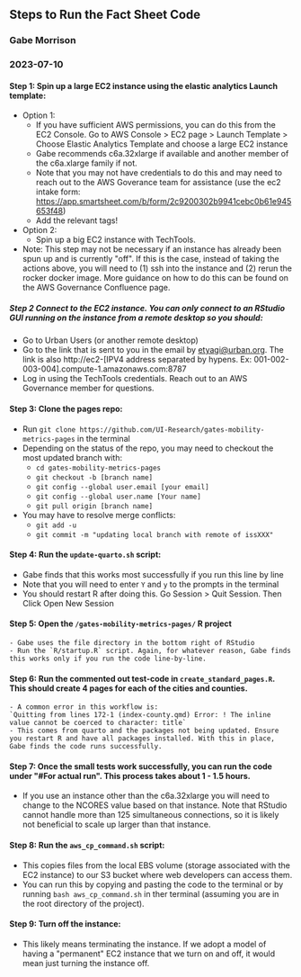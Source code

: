 ## Steps to Run the Fact Sheet Code
### Gabe Morrison
### 2023-07-10

#### Step 1: Spin up a large EC2 instance using the elastic analytics Launch template:
 - Option 1:
     - If you have sufficient AWS permissions, you can do this from the EC2 Console. Go to AWS Console > EC2 page > Launch Template > Choose Elastic Analytics Template and choose a large EC2 instance
     - Gabe recommends c6a.32xlarge if available and another member of the c6a.xlarge family if not.  
     - Note that you may not have credentials to  do this and may need to reach out to the AWS Goverance team for assistance (use the ec2 intake form: https://app.smartsheet.com/b/form/2c9200302b9941cebc0b61e945653f48)
     - Add the relevant tags!
 - Option 2:
     - Spin up a big EC2 instance with TechTools.  
 - Note: This step may not be necessary if an instance has already been spun up and is currently "off". If this is the case, instead of taking the actions above, you will need to (1) ssh into the instance and (2) rerun the rocker docker image. More guidance on how to do this can be found on the AWS Governance Confluence page. 

##### Step 2 Connect to the EC2 instance. You can only connect to an RStudio GUI running on the instance from a remote desktop so you should:
  - Go to Urban Users (or another remote desktop)
  - Go to the link that is sent to you in the email by etyagi@urban.org. The link is also http://ec2-[IPV4 address separated by hypens. Ex: 001-002-003-004].compute-1.amazonaws.com:8787
  - Log in using the TechTools credentials. Reach out to an AWS Governance member for questions. 
  
#### Step 3: Clone the pages repo:
  - Run `git clone https://github.com/UI-Research/gates-mobility-metrics-pages` in the terminal
  - Depending on the status of the repo, you may need to checkout the most updated branch with:
    - `cd gates-mobility-metrics-pages`
    - `git checkout -b [branch name]` 
    - `git config --global user.email [your email]`
    - `git config --global user.name [Your name]`
    - `git pull origin [branch name]`
  - You may have to resolve merge conflicts:
    - `git add -u`
    - `git commit -m "updating local branch with remote of issXXX"`

#### Step 4: Run the `update-quarto.sh` script:
  - Gabe finds that this works most successfully if you run this line by line
  - Note that you will need to enter `Y` and `y` to the prompts in the terminal
  - You should restart R after doing this. Go Session > Quit Session. Then Click Open New Session 

#### Step 5: Open the `/gates-mobility-metrics-pages/` R project 
    - Gabe uses the file directory in the bottom right of RStudio
    - Run the `R/startup.R` script. Again, for whatever reason, Gabe finds this works only if you run the code line-by-line. 
    
#### Step 6: Run the commented out test-code in `create_standard_pages.R`. This should create 4 pages for each of the cities and counties. 
    - A common error in this workflow is:
    `Quitting from lines 172-1 (index-county.qmd) Error: ! The inline value cannot be coerced to character: title`
    - This comes from quarto and the packages not being updated. Ensure you restart R and have all packages installed. With this in place, Gabe finds the code runs successfully. 
    
#### Step 7: Once the small tests work successfully, you can run the code under "#For actual run". This process takes about 1 - 1.5 hours. 
  - If you use an instance other than the c6a.32xlarge you will need to change to the NCORES value based on that instance. Note that RStudio cannot handle more than 125 simultaneous connections, so it is likely not beneficial to scale up larger than that instance.

#### Step 8: Run the `aws_cp_command.sh` script:
  - This copies files from the local EBS volume (storage associated with the EC2 instance) to our S3 bucket where web developers can access them.
  - You can run this by copying and pasting the code to the terminal or by running `bash aws_cp_command.sh` in ther terminal (assuming you are in the root directory of the project).
#### Step 9: Turn off the instance:
   - This likely means terminating the instance. If we adopt a model of having a "permanent" EC2 instance that we turn on and off, it would mean just turning the instance off. 
